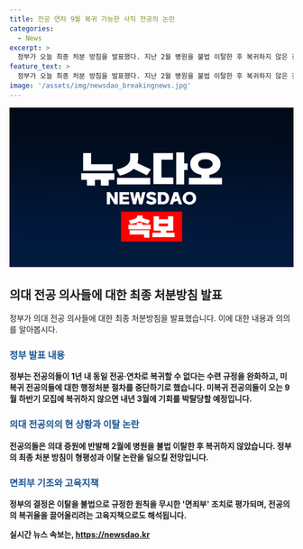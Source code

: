 ```yaml
---
title: 전공 연차 9월 복귀 가능한 사직 전공의 논란
categories:
  - News
excerpt: >
  정부가 오늘 최종 처분 방침을 발표했다. 지난 2월 병원을 불법 이탈한 후 복귀하지 않은 전공의 1만여 명에 대해 면허정지 등 행정처분을 하지 않기로 했다. 이에 대한 결정은 형평성과 공정성 논란을 불러일으킬 것으로 보인다. 또한, 정부가 전공의 복귀율을 끌어올리려는 고육지책으로 보이는 것에 대한 우려도 있다. 미복귀자에 대한 선처와 복귀자와의 형평성 문제가 불가피할 것으로 보인다.
feature_text: >
  정부가 오늘 최종 처분 방침을 발표했다. 지난 2월 병원을 불법 이탈한 후 복귀하지 않은 전공의 1만여 명에 대해 면허정지 등 행정처분을 하지 않기로 했다. 이에 대한 결정은 형평성과 공정성 논란을 불러일으킬 것으로 보인다. 또한, 정부가 전공의 복귀율을 끌어올리려는 고육지책으로 보이는 것에 대한 우려도 있다. 미복귀자에 대한 선처와 복귀자와의 형평성 문제가 불가피할 것으로 보인다.
image: '/assets/img/newsdao_breakingnews.jpg'
---
```


<p><img src="/assets/img/newsdao_breakingnews.jpg" alt="cryptoinkorea 속보" /></p>

<h2 data-ke-size="size26">의대 전공 의사들에 대한 최종 처분방침 발표</h2>

<p data-ke-size="size16">정부가 의대 전공 의사들에 대한 최종 처분방침을 발표했습니다. 이에 대한 내용과 의의를 알아봅시다.</p>

<h3><b><span style="color: #1a5490;">정부 발표 내용</span><b></h3>

<p data-ke-size="size16">정부는 전공의들이 1년 내 동일 전공·연차로 복귀할 수 없다는 수련 규정을 완화하고, 미복귀 전공의들에 대한 행정처분 절차를 중단하기로 했습니다. 미복귀 전공의들이 오는 9월 하반기 모집에 복귀하지 않으면 내년 3월에 기회를 박탈당할 예정입니다.</p>

<h3><b><span style="color: #1a5490;">의대 전공의의 현 상황과 이탈 논란</span><b></h3>

<p data-ke-size="size16">전공의들은 의대 증원에 반발해 2월에 병원을 불법 이탈한 후 복귀하지 않았습니다. 정부의 최종 처분 방침이 형평성과 이탈 논란을 일으킬 전망입니다.</p>

<h3><b><span style="color: #1a5490;">면죄부 기조와 고육지책</span><b></h3>

<p data-ke-size="size16">정부의 결정은 이탈을 불법으로 규정한 원칙을 무시한 '면죄부' 조치로 평가되며, 전공의의 복귀율을 끌어올리려는 고육지책으로도 해석됩니다.</p>
실시간 뉴스 속보는, <a href="https://newsdao.kr" rel="dofollow">https://newsdao.kr</a>



